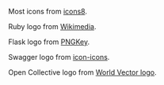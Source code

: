 Most icons from [icons8](https://icons8.com/).

Ruby logo from [Wikimedia](https://commons.wikimedia.org/wiki/File:Ruby_logo.svg).

Flask logo from [PNGKey](https://www.pngkey.com/detail/u2q8y3w7a9a9w7u2_flask-logo-flask-python-icon/).

Swagger logo from [icon-icons](https://icon-icons.com/icon/file-type-swagger/130134).

Open Collective logo from [World Vector logo](https://worldvectorlogo.com/logo/open-collective).
